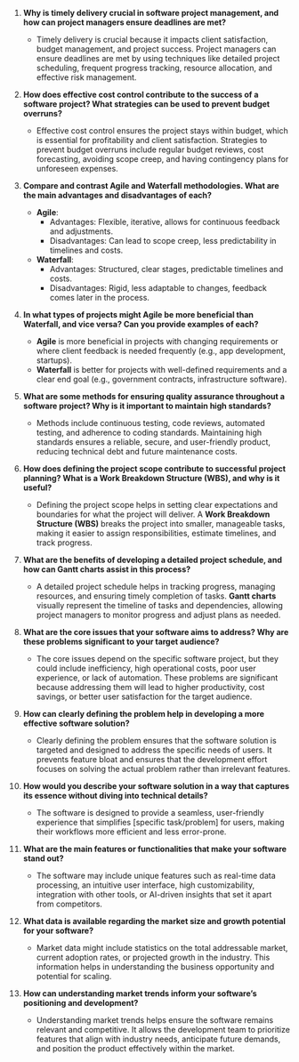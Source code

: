 

1. **Why is timely delivery crucial in software project management, and how can project managers ensure deadlines are met?**
   - Timely delivery is crucial because it impacts client satisfaction, budget management, and project success. Project managers can ensure deadlines are met by using techniques like detailed project scheduling, frequent progress tracking, resource allocation, and effective risk management.

2. **How does effective cost control contribute to the success of a software project? What strategies can be used to prevent budget overruns?**
   - Effective cost control ensures the project stays within budget, which is essential for profitability and client satisfaction. Strategies to prevent budget overruns include regular budget reviews, cost forecasting, avoiding scope creep, and having contingency plans for unforeseen expenses.

3. **Compare and contrast Agile and Waterfall methodologies. What are the main advantages and disadvantages of each?**
   - **Agile**: 
     - Advantages: Flexible, iterative, allows for continuous feedback and adjustments.
     - Disadvantages: Can lead to scope creep, less predictability in timelines and costs.
   - **Waterfall**: 
     - Advantages: Structured, clear stages, predictable timelines and costs.
     - Disadvantages: Rigid, less adaptable to changes, feedback comes later in the process.

4. **In what types of projects might Agile be more beneficial than Waterfall, and vice versa? Can you provide examples of each?**
   - **Agile** is more beneficial in projects with changing requirements or where client feedback is needed frequently (e.g., app development, startups).
   - **Waterfall** is better for projects with well-defined requirements and a clear end goal (e.g., government contracts, infrastructure software).

5. **What are some methods for ensuring quality assurance throughout a software project? Why is it important to maintain high standards?**
   - Methods include continuous testing, code reviews, automated testing, and adherence to coding standards. Maintaining high standards ensures a reliable, secure, and user-friendly product, reducing technical debt and future maintenance costs.

6. **How does defining the project scope contribute to successful project planning? What is a Work Breakdown Structure (WBS), and why is it useful?**
   - Defining the project scope helps in setting clear expectations and boundaries for what the project will deliver. A **Work Breakdown Structure (WBS)** breaks the project into smaller, manageable tasks, making it easier to assign responsibilities, estimate timelines, and track progress.

7. **What are the benefits of developing a detailed project schedule, and how can Gantt charts assist in this process?**
   - A detailed project schedule helps in tracking progress, managing resources, and ensuring timely completion of tasks. **Gantt charts** visually represent the timeline of tasks and dependencies, allowing project managers to monitor progress and adjust plans as needed.

8. **What are the core issues that your software aims to address? Why are these problems significant to your target audience?**
   - The core issues depend on the specific software project, but they could include inefficiency, high operational costs, poor user experience, or lack of automation. These problems are significant because addressing them will lead to higher productivity, cost savings, or better user satisfaction for the target audience.

9. **How can clearly defining the problem help in developing a more effective software solution?**
   - Clearly defining the problem ensures that the software solution is targeted and designed to address the specific needs of users. It prevents feature bloat and ensures that the development effort focuses on solving the actual problem rather than irrelevant features.

10. **How would you describe your software solution in a way that captures its essence without diving into technical details?**
    - The software is designed to provide a seamless, user-friendly experience that simplifies [specific task/problem] for users, making their workflows more efficient and less error-prone.

11. **What are the main features or functionalities that make your software stand out?**
    - The software may include unique features such as real-time data processing, an intuitive user interface, high customizability, integration with other tools, or AI-driven insights that set it apart from competitors.

12. **What data is available regarding the market size and growth potential for your software?**
    - Market data might include statistics on the total addressable market, current adoption rates, or projected growth in the industry. This information helps in understanding the business opportunity and potential for scaling.

13. **How can understanding market trends inform your software’s positioning and development?**
    - Understanding market trends helps ensure the software remains relevant and competitive. It allows the development team to prioritize features that align with industry needs, anticipate future demands, and position the product effectively within the market.
